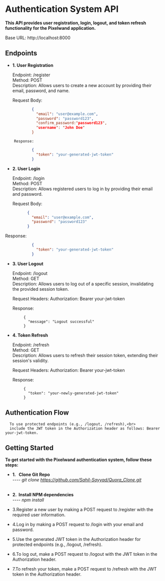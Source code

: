 #  Authentication System API
<b>This API provides user registration, login, logout, and token refresh functionality for the Pixelwand application.</b>

Base URL: http://localhost:8000

## Endpoints
-  <b>1. User Registration </b>
      <p>Endpoint: /register<br>
         Method: POST<br>
         Description: Allows users to create a new account by providing their email, password, and name.<br>
      </p>
      Request Body:
```json
            {
              "email": "user@example.com",
              "password": "password123",
              "confirm_password:"password123",
              "username": "John Doe"
            }
```


       
        Response:
      
```json
            {
              "token": "your-generated-jwt-token"
            }

```
-  <b>2.  User Login </b>
      <p>Endpoint: /login<br>
      Method: POST<br>
      Description: Allows registered users to log in by providing their email and password.<br>
      </p>
      
      Request Body:
  ```json
            {
              "email": "user@example.com",
              "password": "password123"
            }
 ```

   Response:
```json
            {
              "token": "your-generated-jwt-token"
            }
```
-  <b>3.  User Logout </b>

     <p> Endpoint: /logout<br>
      Method: GET<br>
      Description: Allows users to log out of a specific session, invalidating the provided session token.<br>
     </p>
     
      Request Headers:
      Authorization: Bearer your-jwt-token

      Response:
   
            {
              "message": "Logout successful"
            }

-  <b>4.  Token Refresh </b>

     <p>Endpoint: /refresh<br>
      Method: GET<br>
      Description: Allows users to refresh their session token, extending their session's validity.<br>
      </p> 
      
      Request Headers:
      Authorization: Bearer your-jwt-token
   
      Response:
   
            {
              "token": "your-newly-generated-jwt-token"
            }

  ## Authentication Flow
      To use protected endpoints (e.g., /logout, /refresh),<br>
      include the JWT token in the Authorization header as follows: Bearer your-jwt-token.

## Getting Started

<b>To get started with the Pixelwand authentication system, follow these steps:</b>

-  <b> 1. &nbsp; Clone Git Repo  </b>
<br>----<i> git clone https://github.com/Sahil-Sayyad/Quora_Clone.git</i><br><br>
-  <b> 2. &nbsp;Install NPM dependencies </b>
   <br>----<i> npm install</i> <br>
- 3.Register a new user by making a POST request to /register with the required user information.

- 4.Log in by making a POST request to /login with your email and password.

- 5.Use the generated JWT token in the Authorization header for protected endpoints (e.g., /logout, /refresh).

- 6.To log out, make a POST request to /logout with the JWT token in the Authorization header.

- 7.To refresh your token, make a POST request to /refresh with the JWT token in the Authorization header.


